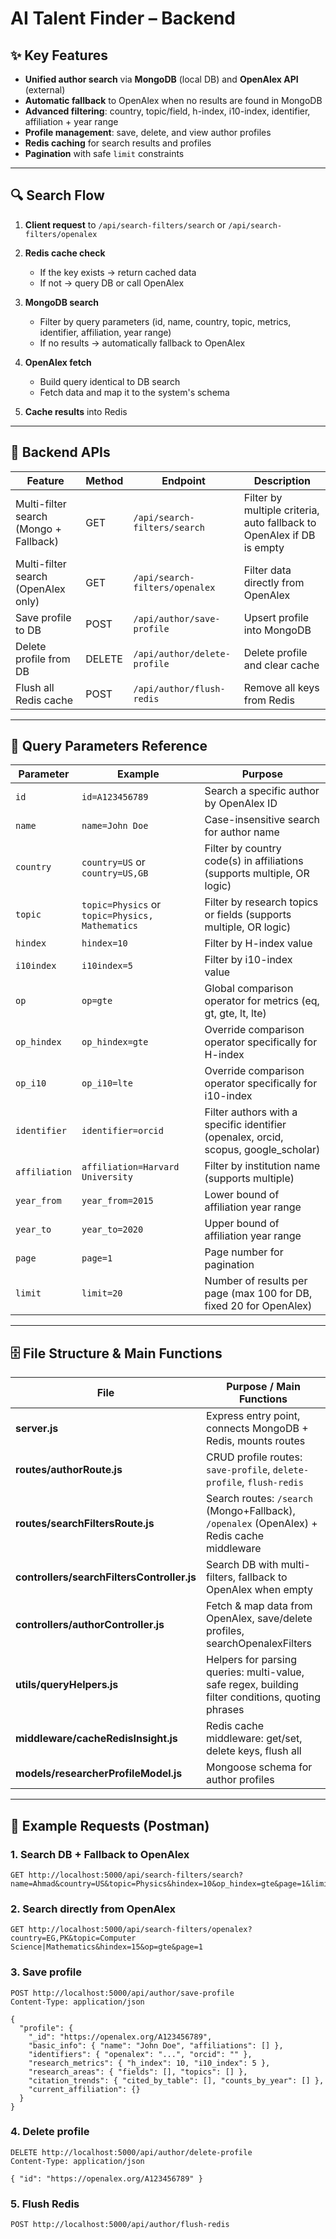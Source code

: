 # AI Talent Finder – Backend

## ✨ Key Features

* **Unified author search** via **MongoDB** (local DB) and **OpenAlex API** (external)
* **Automatic fallback** to OpenAlex when no results are found in MongoDB
* **Advanced filtering**: country, topic/field, h-index, i10-index, identifier, affiliation + year range
* **Profile management**: save, delete, and view author profiles
* **Redis caching** for search results and profiles
* **Pagination** with safe `limit` constraints

---

## **🔍 Search Flow**

1. **Client request** to `/api/search-filters/search` or `/api/search-filters/openalex`
2. **Redis cache check**

   * If the key exists → return cached data
   * If not → query DB or call OpenAlex
3. **MongoDB search**

   * Filter by query parameters (id, name, country, topic, metrics, identifier, affiliation, year range)
   * If no results → automatically fallback to OpenAlex
4. **OpenAlex fetch**

   * Build query identical to DB search
   * Fetch data and map it to the system's schema
5. **Cache results** into Redis

---

## 📌 Backend APIs

| Feature                                | Method | Endpoint                       | Description                                                           |
| -------------------------------------- | ------ | ------------------------------ | --------------------------------------------------------------------- |
| Multi-filter search (Mongo + Fallback) | GET    | `/api/search-filters/search`   | Filter by multiple criteria, auto fallback to OpenAlex if DB is empty |
| Multi-filter search (OpenAlex only)    | GET    | `/api/search-filters/openalex` | Filter data directly from OpenAlex                                    |
| Save profile to DB                     | POST   | `/api/author/save-profile`     | Upsert profile into MongoDB                                           |
| Delete profile from DB                 | DELETE | `/api/author/delete-profile`   | Delete profile and clear cache                                        |
| Flush all Redis cache                  | POST   | `/api/author/flush-redis`      | Remove all keys from Redis                                            |

---

## 🔑 Query Parameters Reference

| Parameter     | Example                                         | Purpose                                                                              |
| ------------- | ----------------------------------------------- | ------------------------------------------------------------------------------------ |
| `id`          | `id=A123456789`                                 | Search a specific author by OpenAlex ID                                              |
| `name`        | `name=John Doe`                                 | Case-insensitive search for author name                                              |
| `country`     | `country=US` or `country=US,GB`                 | Filter by country code(s) in affiliations (supports multiple, OR logic)              |
| `topic`       | `topic=Physics` or `topic=Physics, Mathematics` | Filter by research topics or fields (supports multiple, OR logic)                    |
| `hindex`      | `hindex=10`                                     | Filter by H-index value                                                              |
| `i10index`    | `i10index=5`                                    | Filter by i10-index value                                                            |
| `op`          | `op=gte`                                        | Global comparison operator for metrics (eq, gt, gte, lt, lte)                        | 
| `op_hindex`   | `op_hindex=gte`                                 | Override comparison operator specifically for H-index                                |
| `op_i10`      | `op_i10=lte`                                    | Override comparison operator specifically for i10-index                              |
| `identifier`  | `identifier=orcid`                              | Filter authors with a specific identifier (openalex, orcid, scopus, google\_scholar) |
| `affiliation` | `affiliation=Harvard University`                | Filter by institution name (supports multiple)                                       |
| `year_from`   | `year_from=2015`                                | Lower bound of affiliation year range                                                |
| `year_to`     | `year_to=2020`                                  | Upper bound of affiliation year range                                                |
| `page`        | `page=1`                                        | Page number for pagination                                                           |
| `limit`       | `limit=20`                                      | Number of results per page (max 100 for DB, fixed 20 for OpenAlex)                   |

---

## 🗄 File Structure & Main Functions

| File                                       | Purpose / Main Functions                                                                          |
| ------------------------------------------ | ------------------------------------------------------------------------------------------------- |
| **server.js**                              | Express entry point, connects MongoDB + Redis, mounts routes                                      |
| **routes/authorRoute.js**                  | CRUD profile routes: `save-profile`, `delete-profile`, `flush-redis`                              |
| **routes/searchFiltersRoute.js**           | Search routes: `/search` (Mongo+Fallback), `/openalex` (OpenAlex) + Redis cache middleware        |
| **controllers/searchFiltersController.js** | Search DB with multi-filters, fallback to OpenAlex when empty                                     |
| **controllers/authorController.js**        | Fetch & map data from OpenAlex, save/delete profiles, searchOpenalexFilters                       |
| **utils/queryHelpers.js**                  | Helpers for parsing queries: multi-value, safe regex, building filter conditions, quoting phrases |
| **middleware/cacheRedisInsight.js**        | Redis cache middleware: get/set, delete keys, flush all                                           |
| **models/researcherProfileModel.js**       | Mongoose schema for author profiles                                                               |

---

## 🧪 Example Requests (Postman)

### 1. Search DB + Fallback to OpenAlex

```http
GET http://localhost:5000/api/search-filters/search?name=Ahmad&country=US&topic=Physics&hindex=10&op_hindex=gte&page=1&limit=20
```

### 2. Search directly from OpenAlex

```http
GET http://localhost:5000/api/search-filters/openalex?country=EG,PK&topic=Computer Science|Mathematics&hindex=15&op=gte&page=1
```

### 3. Save profile

```http
POST http://localhost:5000/api/author/save-profile
Content-Type: application/json

{
  "profile": {
    "_id": "https://openalex.org/A123456789",
    "basic_info": { "name": "John Doe", "affiliations": [] },
    "identifiers": { "openalex": "...", "orcid": "" },
    "research_metrics": { "h_index": 10, "i10_index": 5 },
    "research_areas": { "fields": [], "topics": [] },
    "citation_trends": { "cited_by_table": [], "counts_by_year": [] },
    "current_affiliation": {}
  }
}
```

### 4. Delete profile

```http
DELETE http://localhost:5000/api/author/delete-profile
Content-Type: application/json

{ "id": "https://openalex.org/A123456789" }
```

### 5. Flush Redis

```http
POST http://localhost:5000/api/author/flush-redis
```
